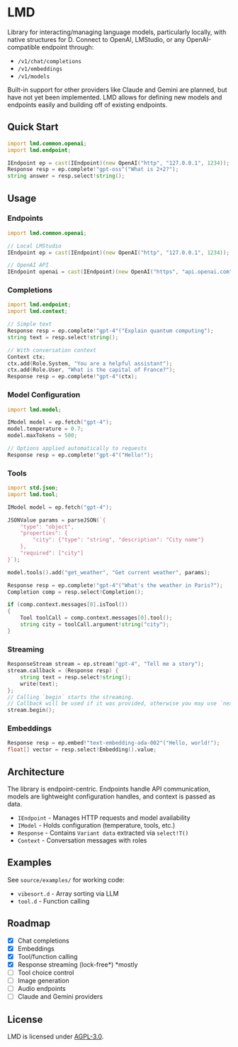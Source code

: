 # LMD

Library for interacting/managing language models, particularly locally, with native structures for D. Connect to OpenAI, LMStudio, or any OpenAI-compatible endpoint through:
- `/v1/chat/completions`
- `/v1/embeddings`
- `/v1/models`

Built-in support for other providers like Claude and Gemini are planned, but have not yet been implemented. LMD allows for defining new models and endpoints easily and building off of existing endpoints.

## Quick Start

```d
import lmd.common.openai;
import lmd.endpoint;

IEndpoint ep = cast(IEndpoint)(new OpenAI("http", "127.0.0.1", 1234));
Response resp = ep.complete!"gpt-oss"("What is 2+2?");
string answer = resp.select!string();
```

## Usage

### Endpoints

```d
import lmd.common.openai;

// Local LMStudio
IEndpoint ep = cast(IEndpoint)(new OpenAI("http", "127.0.0.1", 1234));

// OpenAI API
IEndpoint openai = cast(IEndpoint)(new OpenAI("https", "api.openai.com", 443, "your-api-key"));
```

### Completions

```d
import lmd.endpoint;
import lmd.context;

// Simple text
Response resp = ep.complete!"gpt-4"("Explain quantum computing");
string text = resp.select!string();

// With conversation context
Context ctx;
ctx.add(Role.System, "You are a helpful assistant");
ctx.add(Role.User, "What is the capital of France?");
Response resp = ep.complete!"gpt-4"(ctx);
```

### Model Configuration

```d
import lmd.model;

IModel model = ep.fetch("gpt-4");
model.temperature = 0.7;
model.maxTokens = 500;

// Options applied automatically to requests
Response resp = ep.complete!"gpt-4"("Hello!");
```

### Tools

```d
import std.json;
import lmd.tool;

IModel model = ep.fetch("gpt-4");

JSONValue params = parseJSON(`{
    "type": "object",
    "properties": {
        "city": {"type": "string", "description": "City name"}
    },
    "required": ["city"]
}`);

model.tools().add("get_weather", "Get current weather", params);

Response resp = ep.complete!"gpt-4"("What's the weather in Paris?");
Completion comp = resp.select!Completion();

if (comp.context.messages[0].isTool())
{
    Tool toolCall = comp.context.messages[0].tool();
    string city = toolCall.argument!string("city");
}
```

### Streaming

```d
ResponseStream stream = ep.stream("gpt-4", "Tell me a story");
stream.callback = (Response resp) {
    string text = resp.select!string();
    write(text);
};
// Calling `begin` starts the streaming.
// Callback will be used if it was provided, otherwise you may use `next()`, `last()`, and `collect(size_t)`
stream.begin();
```

### Embeddings

```d
Response resp = ep.embed!"text-embedding-ada-002"("Hello, world!");
float[] vector = resp.select!Embedding().value;
```

## Architecture

The library is endpoint-centric. Endpoints handle API communication, models are lightweight configuration handles, and context is passed as data.

- `IEndpoint` - Manages HTTP requests and model availability
- `IModel` - Holds configuration (temperature, tools, etc.)
- `Response` - Contains `Variant data` extracted via `select!T()`
- `Context` - Conversation messages with roles

## Examples

See `source/examples/` for working code:
- `vibesort.d` - Array sorting via LLM
- `tool.d` - Function calling

## Roadmap

- [x] Chat completions
- [x] Embeddings
- [x] Tool/function calling
- [x] Response streaming (lock-free*) *mostly
- [ ] Tool choice control
- [ ] Image generation
- [ ] Audio endpoints
- [ ] Claude and Gemini providers

## License

LMD is licensed under [AGPL-3.0](LICENSE.txt).
